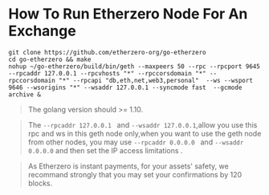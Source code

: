 # How To Run Etherzero Node For An Exchange

```make special node for exchanges
git clone https://github.com/etherzero-org/go-etherzero
cd go-etherzero && make
nohup ~/go-etherzero/build/bin/geth --maxpeers 50 --rpc --rpcport 9645 --rpcaddr 127.0.0.1 --rpcvhosts "*" --rpccorsdomain "*" --rpccorsdomain "*" --rpcapi "db,eth,net,web3,personal"  --ws --wsport 9646 --wsorigins "*" --wsaddr 127.0.0.1 --syncmode fast  --gcmode archive &
```

> The golang version should >= 1.10.

> The ```--rpcaddr 127.0.0.1 ``` and ``` --wsaddr 127.0.0.1 ```,allow you use this rpc and ws in this geth node only,when you want to use the geth node from other nodes, you may use ```--rpcaddr 0.0.0.0 ``` and  ``` --wsaddr 0.0.0.0 ``` and then  set the IP access limitations . 

> As Etherzero is instant payments, for your assets' safety, we recommand strongly that you may set your confirmations by 120 blocks.
